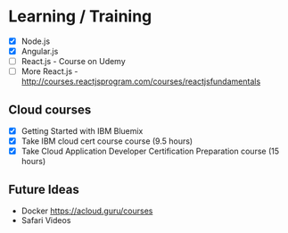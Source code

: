 # Learning / Training

- [x] Node.js
- [x] Angular.js
- [ ] React.js - Course on Udemy
- [ ] More React.js - http://courses.reactjsprogram.com/courses/reactjsfundamentals

## Cloud courses
 - [x] Getting Started with IBM Bluemix
 - [x] Take IBM cloud cert course course (9.5 hours)
 - [x] Take Cloud Application Developer Certification Preparation course (15 hours)

## Future Ideas
- Docker https://acloud.guru/courses
- Safari Videos

